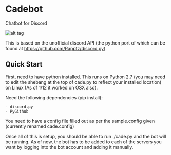 # Cadebot
Chatbot for Discord 

![alt tag](http://www.videogamesblogger.com/wp-content/uploads/2010/07/marcus-cade-starcraft-2-character-screenshot.jpg)

This is based on the unofficial discord API (the python port of which can be found at https://github.com/Rapptz/discord.py).

## Quick Start

First, need to have python installed. This runs on Python 2.7 (you may need to edit the shebang at the top of cade.py to reflect your installed location) on Linux (As of 1/12 it worked on OSX also).

Need the following dependencies (pip install):

	- discord.py
	- PyGithub

You need to have a config file filled out as per the sample.config given (currently renamed cade.config)

Once all of this is setup, you should be able to run ./cade.py and the bot will be running. As of now, the bot has to be added to each of the servers you want by logging into the bot account and adding it manually.
